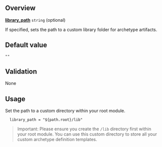 ## Overview

[**library_path**][this_page] `string` (optional)

If specified, sets the path to a custom library folder for archetype artifacts.

## Default value

`""`

## Validation

None

## Usage

Set the path to a custom directory within your root module.

```hcl
  library_path = "${path.root}/lib"
```

> Important: Please ensure you create the `/lib` directory first within your root module. You can use this custom directory to store all your custom archetype definition templates.

> [//]: # "************************"
> [//]: # "INSERT LINK LABELS BELOW"
> [//]: # "************************"
> [this_page]: # "Link for the current page."
